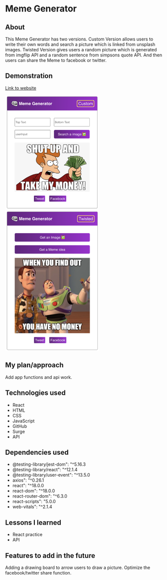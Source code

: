 # Meme Generator

## About

This Meme Generator has two versions. Custom Version allows users to write their own words and search a picture which is linked from unsplash images. Twisted Version gives users a random picture which is generated from imgflip API and a random sentence from simpsons quote API. And then users can share the Meme to facebook or twitter.

## Demonstration

<a href='http://twisted-meme-generator.surge.sh/'>Link to website</a>

<p><img src="./demo/custom.png" width="300px"><img src="./demo/twisted.png" width="300px"></p>

## My plan/approach

Add app functions and api work.

## Technologies used

<ul>
    <li>React</li>
    <li>HTML</li>
    <li>CSS</li>
    <li>JavaScript</li>
    <li>GitHub</li>
    <li>Surge</li>
    <li>API</li>
</ul>

## Dependencies used

<ul>
    <li>@testing-library/jest-dom": "^5.16.3</li>
    <li>@testing-library/react": "^12.1.4</li>
    <li>@testing-library/user-event": "^13.5.0</li>
    <li>axios": "^0.26.1</li>
    <li>react": "^18.0.0</li>
    <li>react-dom": "^18.0.0</li>
    <li>react-router-dom": "^6.3.0</li>
    <li>react-scripts": "5.0.0</li>
    <li>web-vitals": "^2.1.4</li>
</ul>

## Lessons I learned

<ul>
    <li>React practice</li>    
    <li>API</li>
</ul>

## Features to add in the future

Adding a drawing board to arrow users to draw a picture.
Optimize the facebook/twitter share function.

